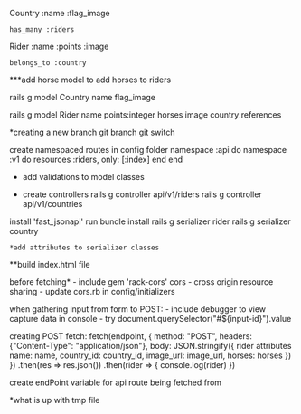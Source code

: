 Country
    :name
    :flag_image

    has_many :riders

Rider
    :name
    :points
    :image

    belongs_to :country

***add horse model to add horses to riders

rails g model Country name flag_image

rails g model Rider name points:integer horses image country:references

*creating a new branch
git branch <branch name>
git switch <branch name>

create namespaced routes in config folder
    namespace :api do
        namespace :v1 do
            resources :riders, only: [:index]
        end
    end

- add validations to model classes

- create controllers
    rails g controller api/v1/riders
    rails g controller api/v1/countries

install 'fast_jsonapi'
    run bundle install
    rails g serializer rider
    rails g serializer country

    *add attributes to serializer classes

**build index.html file

before fetching*
    - include gem 'rack-cors'
    cors - cross origin resource sharing
    - update cors.rb in config/initializers

when gathering input from form to POST:
    - include debugger to view capture data in console
    - try document.querySelector("#${input-id}").value  

creating POST fetch:
    fetch(endpoint, {
        method: "POST",
        headers: {"Content-Type": "application/json"},
        body: JSON.stringify({
            rider attributes
            name: name,
            country_id: country_id,
            image_url: image_url,
            horses: horses
        })
    })
        .then(res => res.json())
        .then(rider => {
            console.log(rider)
    })
    

create endPoint variable for api route being fetched from

*what is up with tmp file 